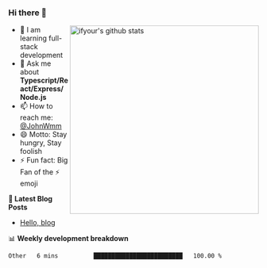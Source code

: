 ### Hi there 👋

<img style="width: 380px" align="right" src="https://github-readme-stats.vercel.app/api?username=ifyour&show_icons=true&theme=dark&card_width=280px&hide_title=true&hide=contribs&include_all_commits=true&count_private=true" alt="ifyour's github stats"/>


- 🌱  I am learning full-stack development
- 💬  Ask me about **Typescript/React/Express/Node.js**
- 📫  How to reach me: [@JohnWmm](https://twitter.com/JohnWmm)
- 😄  Motto: Stay hungry, Stay foolish
- ⚡  Fun fact: Big Fan of the :zap: emoji


**📝 Latest Blog Posts**

<!-- BLOG-POST-LIST:START -->
- [Hello, blog](https://mingming.dev/posts/hello-blog)
<!-- BLOG-POST-LIST:END -->



📊 **Weekly development breakdown** 

<!-- [![wakatime](https://wakatime.com/badge/user/d2bc2102-a53a-4e4f-93d0-a8cbf4be2db4.svg)](https://wakatime.com/@d2bc2102-a53a-4e4f-93d0-a8cbf4be2db4) -->

<!--START_SECTION:waka-->

```txt
Other   6 mins          █████████████████████████   100.00 %
```

<!--END_SECTION:waka-->

